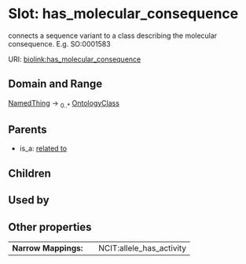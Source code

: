 
# Slot: has_molecular_consequence


connects a sequence variant to a class describing the molecular consequence. E.g.  SO:0001583

URI: [biolink:has_molecular_consequence](https://w3id.org/biolink/vocab/has_molecular_consequence)


## Domain and Range

[NamedThing](NamedThing.md) &#8594;  <sub>0..*</sub> [OntologyClass](OntologyClass.md)

## Parents

 *  is_a: [related to](related_to.md)

## Children


## Used by


## Other properties

|  |  |  |
| --- | --- | --- |
| **Narrow Mappings:** | | NCIT:allele_has_activity |

